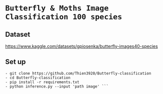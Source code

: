 # ```Butterfly & Moths Image Classification 100 species```

## Dataset
https://www.kaggle.com/datasets/gpiosenka/butterfly-images40-species

## Set up
```
- git clone https://github.com/Thien3920/Butterfly-classification
- cd Butterfly-classification
- pip install -r requirements.txt
- python inference.py --input 'path image' ```
